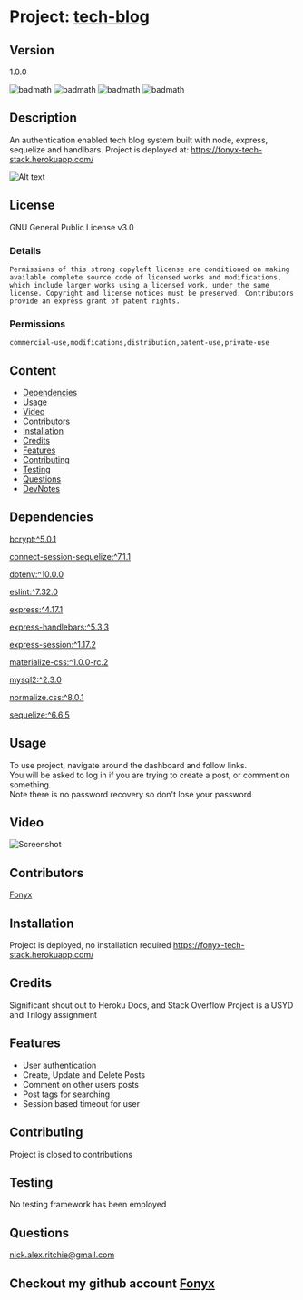 # Project: [tech-blog](https://github.com/Fonyx/tech-blog)

## Version

1.0.0  

![badmath](https://img.shields.io/github/license/Fonyx/tech-blog)  ![badmath](https://img.shields.io/github/languages/count/Fonyx/tech-blog)  ![badmath](https://img.shields.io/github/commit-activity/m/Fonyx/tech-blog)  ![badmath](https://img.shields.io/github/contributors/Fonyx/tech-blog)  

## Description

An authentication enabled tech blog system built with node, express, sequelize and handlbars.
Project is deployed at: 
    https://fonyx-tech-stack.herokuapp.com/

![Alt text](https://github.com/Fonyx/tech-blog/blob/main/assets/images/show.gif?raw=true "show capture gif")  

## License

GNU General Public License v3.0  

### Details  

```Permissions of this strong copyleft license are conditioned on making available complete source code of licensed works and modifications, which include larger works using a licensed work, under the same license. Copyright and license notices must be preserved. Contributors provide an express grant of patent rights.  ```

### Permissions  

```commercial-use,modifications,distribution,patent-use,private-use  ```

## Content 

- [Dependencies](#dependencies)
- [Usage](#usage)
- [Video](#video)
- [Contributors](#contributors)
- [Installation](#installation)
- [Credits](#credits)
- [Features](#features)
- [Contributing](#contributing)
- [Testing](#testing)
- [Questions](#questions)
- [DevNotes](https://github.com/Fonyx/tech-blog/blob/main/help.md)


## Dependencies  

[bcrypt:^5.0.1](https://www.npmjs.com/package/bcrypt)

[connect-session-sequelize:^7.1.1](https://www.npmjs.com/package/connect-session-sequelize)

[dotenv:^10.0.0](https://www.npmjs.com/package/dotenv)

[eslint:^7.32.0](https://www.npmjs.com/package/eslint)

[express:^4.17.1](https://www.npmjs.com/package/express)

[express-handlebars:^5.3.3](https://www.npmjs.com/package/express-handlebars)

[express-session:^1.17.2](https://www.npmjs.com/package/express-session)

[materialize-css:^1.0.0-rc.2](https://www.npmjs.com/package/materialize-css)

[mysql2:^2.3.0](https://www.npmjs.com/package/mysql2)

[normalize.css:^8.0.1](https://www.npmjs.com/package/normalize.css)

[sequelize:^6.6.5](https://www.npmjs.com/package/sequelize)



## Usage

To use project, navigate around the dashboard and follow links.  
You will be asked to log in if you are trying to create a post, or comment on something.    
Note there is no password recovery so don't lose your password

## Video

![Screenshot](https://github.com/Fonyx/tech-blog/blob/main/assets/images/usage.gif?raw=true "usage screencap gif")  

## Contributors 

[Fonyx](https://github.com/Fonyx)

## Installation

Project is deployed, no installation required 
https://fonyx-tech-stack.herokuapp.com/  

## Credits

Significant shout out to Heroku Docs, and Stack Overflow
Project is a USYD and Trilogy assignment  

## Features

- User authentication
- Create, Update and Delete Posts
- Comment on other users posts
- Post tags for searching
- Session based timeout for user  

## Contributing

Project is closed to contributions    

## Testing

No testing framework has been employed  

## Questions

nick.alex.ritchie@gmail.com  



## Checkout my github account [Fonyx](https://github.com/Fonyx)



